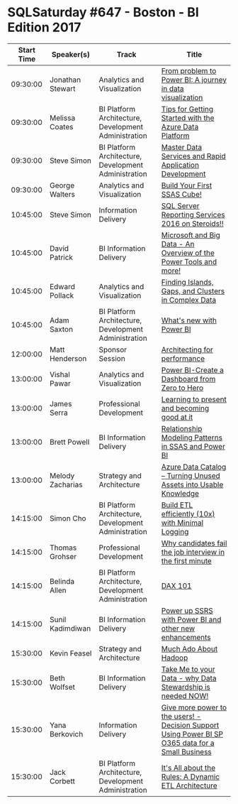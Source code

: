 # SQLSaturday #647 - Boston - BI Edition 2017
Start Time|Speaker(s)|Track|Title
---|---|---|---
09:30:00|Jonathan Stewart|Analytics and Visualization|[From problem to Power BI:  A journey in data visualization](65216.md)
09:30:00|Melissa Coates|BI Platform Architecture, Development  Administration|[Tips for Getting Started with the Azure Data Platform](66956.md)
09:30:00|Steve Simon|BI Platform Architecture, Development  Administration|[Master Data Services and Rapid Application Development](67436.md)
09:30:00|George Walters|Analytics and Visualization|[Build Your First SSAS Cube!](68483.md)
10:45:00|Steve Simon|Information Delivery|[SQL Server Reporting Services 2016 on Steroids!!](62955.md)
10:45:00|David Patrick|BI Information Delivery|[Microsoft and Big Data - An Overview of the Power Tools and more!](63033.md)
10:45:00|Edward Pollack|Analytics and Visualization|[Finding Islands, Gaps, and Clusters in Complex Data](64301.md)
10:45:00|Adam Saxton|BI Platform Architecture, Development  Administration|[What's new with Power BI](65496.md)
12:00:00|Matt Henderson|Sponsor Session|[Architecting for performance](68456.md)
13:00:00|Vishal Pawar|Analytics and Visualization|[Power BI-Create a Dashboard from Zero to Hero](62937.md)
13:00:00|James Serra|Professional Development|[Learning to present and becoming good at it](63049.md)
13:00:00|Brett Powell|BI Information Delivery|[Relationship Modeling Patterns in SSAS and Power BI](64607.md)
13:00:00|Melody Zacharias|Strategy and Architecture|[Azure Data Catalog – Turning Unused Assets into Usable Knowledge](68379.md)
14:15:00|Simon Cho|BI Platform Architecture, Development  Administration|[Build ETL efficiently (10x) with Minimal Logging](62922.md)
14:15:00|Thomas Grohser|Professional Development|[Why candidates fail the job interview in the first minute](63002.md)
14:15:00|Belinda Allen|BI Platform Architecture, Development  Administration|[DAX 101](64413.md)
14:15:00|Sunil Kadimdiwan|BI Information Delivery|[Power up SSRS with Power BI and other new enhancements](64493.md)
15:30:00|Kevin Feasel|Strategy and Architecture|[Much Ado About Hadoop](63436.md)
15:30:00|Beth Wolfset|BI Information Delivery|[Take Me to your Data - why Data Stewardship is needed NOW!](63835.md)
15:30:00|Yana Berkovich|Information Delivery|[Give more power to the users!  - Decision Support Using Power BI SP  O365 data for a Small Business](64003.md)
15:30:00|Jack Corbett|BI Platform Architecture, Development  Administration|[It's All about the Rules: A Dynamic ETL Architecture](66443.md)
